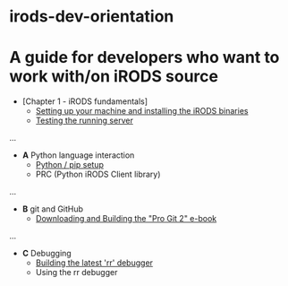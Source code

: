 # irods-dev-orientation

A guide for developers who want to work with/on iRODS source
=======================================================================
- [Chapter 1 - iRODS fundamentals]
    * [Setting up your machine and installing the iRODS binaries](./setup_00.md)
    * [Testing the running server](./one.md)

...  

- **A** Python language interaction
    * [Python / pip setup](./py.md)
    * PRC (Python iRODS Client library)

...  

- **B** git and GitHub
    * [Downloading and Building the "Pro Git 2" e-book](./building_progit.md)

...

- **C** Debugging
    * [Building the latest 'rr' debugger](./rr.md)
    * Using the rr debugger
